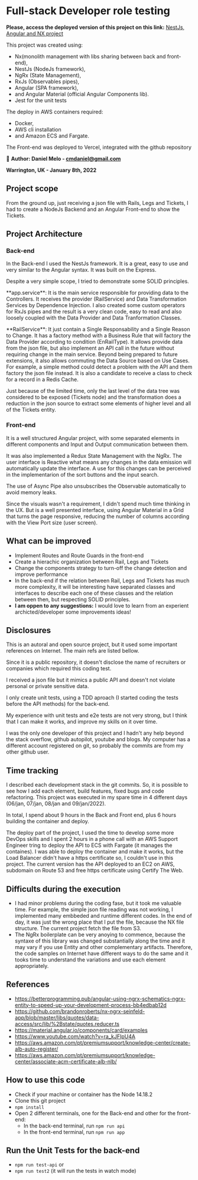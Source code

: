 

# Full-stack Developer role testing


**Please, access the deployed version of this project on this link:**
<a href="https://workspace-nx-nestjs-ng.vercel.app/" target="_blank">NestJs, Angular and NX project</a>

<p>This project was created using:
  <ul>
    <li>Nx(monolith management with libs sharing between back and front-end),</li>
    <li>NestJs (NodeJs framework),</li>
    <li>NgRx (State Management),</li>
    <li>RxJs (Observables pipes),</li>
    <li>Angular (SPA framework),</li>
    <li>and Angular Material (official Angular Components lib).</li>
    <li> Jest for the unit tests</li>
  </ul>     
</p>
<p>The deploy in AWS containers required:
  <ul>
    <li>Docker,</li>
    <li>AWS cli installation</li>
    <li>and Amazon ECS and Fargate.</li>
   </ul>
  </p>
  
<p>The Front-end was deployed to Vercel, integrated with the github repository</p>

🔎 **Author: Daniel Melo - cmdaniel@gmail.com**

  **Warrington, UK - January 8th, 2022**


## Project scope
<p>From the ground up, just receiving a json file with Rails, Legs and Tickets, I had to create a NodeJs Backend and an Angular Front-end to show the Tickets.</p>

## Project Architecture

### Back-end
<p>In the Back-end I used the NestJs framework. It is a great, easy to use and very similar to the Angular syntax. It was built on the Express.</p>
<p>Despite a very simple scope, I tried to demonstrate some SOLID principles.</p>
<p>**app.service**: It is the main service responsible for providing data to the Controllers. It receives the provider (RailService) and Data Transformation Services by Dependence Injection. I also created some custom operators for RxJs pipes and the result is a very clean code, easy to read and also loosely coupled with the Data Provider and Data Tranformation Classes.</p>
<p>**RailService**: It just contain a Single Responsability and a Single Reason to Change. It has a factory method with a Business Rule that will factory the Data Provider according to condition (EnRailType). It allows provide data from the json file, but also implement an API call in the future without requiring change in the main service. Beyond being prepared to future extensions, it also allows commuting the Data Source based on Use Cases. For example, a simple method could detect a problem with the API and them factory the json file instead. It is also a candidate to receive a class to check for a record in a Redis Cache.</p>
<p>Just because of the limited time, only the last level of the data tree was considered to be exposed (Tickets node) and the transformation does a reduction in the json source to extract some elements of higher level and all of the Tickets entity.</p>


### Front-end
<p>It is a well structured Angular project, with some separated elements in different components and Input and Output communication between them.</p>
<p>It was also implemented a Redux State Management with the NgRx. The user interface is Reactive what means any changes in the data emission will automatically update the interface. A use for this changes can be perceived in the implementarion of the sort buttons and the input search.</p>
<p>The use of Async Pipe also unsubscribes the Observable automatically to avoid memory leaks.</p>
<p>Since the visuals wasn't a requirement, I didn't spend much time thinking in the UX. But is a well presented interface, using Angular Material in a Grid that turns the page responsive, reducing the number of columns according with the View Port size (user screen).</p>


## What can be improved
- Implement Routes and Route Guards in the front-end
- Create a hierachic organization between Rail, Legs and Tickets
- Change the components strategy to turn-off the change detection and improve performance
- In the back-end if the relation between Rail, Legs and Tickets has much more complexity, it will be interesting have separated classes and interfaces to describe each one of these classes and the relation between then, but respecting SOLID principles.
- **I am oppen to any suggestions:** I would love to learn from an experient archicted/developer some improvements ideas!


## Disclosures
<p>This is an autoral and open source project, but it used some important references on Internet. The main refs are listed bellow.</p>
<p>Since it is a public repository, it doesn't disclose the name of recruiters or companies which required this coding test.</p>
<p>I received a json file but it mimics a public API and doesn't not violate personal or private sensitive data.</p>
<p>I only create unit tests, using a TDD aproach (I started coding the tests before the API methods) for the back-end.</p>
<p>My experience with unit tests and e2e tests are not very strong, but I think that I can make it works, and improve my skills on it over time.</p>
<p>I was the only one developer of this project and I hadn't any help beyond the stack overflow, github autopilot, youtube and blogs. My computer has a different account registered on git, so probably the commits are from my other github user.</p>

## Time tracking
<p>I described each development stack in the git commits. So, it is possible to see how I add each element, build features, fixed bugs and code refactoring.
This project was executed in my spare time in 4 different days (06/jan, 07/jan, 08/jan and 09/jan/2022). </p>
<p>In total, I spend about 9 hours in the Back and Front end, plus 6 hours building the container and deploy.</p>
<p>The deploy part of the project, I used the time to develop some more DevOps skills and I spent 2 hours in a phone call with an AWS Support Engineer tring to deploy the API to ECS with Fargate (it manages the containes). I was able to deploy the container and make it works, but the Load Balancer didn't have a https certificate so, I couldn't use in this project. The current version has the API deployed to an EC2 on AWS, subdomain on Route 53 and free https certificate using Certify The Web.</p>

## Difficults during the execution
- I had minor problems during the coding fase, but it took me valuable time. For example, the simple json file reading was not working, I implemented many embbeded and runtime different codes. In the end of day, it was just the wrong place that I put the file, because the NX file structure. The current project fetch the file from S3.
- The NgRx boilerplate can be very anoying to commence, because the syntaxe of this library was changed substantially along the time and it may vary if you use Entity and other complementary artifacts. Therefore, the code samples on Internet have different ways to do the same and it tooks time to understand the variations and use each element appropriately.


## References

- https://betterprogramming.pub/angular-using-ngrx-schematics-ngrx-entity-to-speed-up-your-development-process-bb4edbab12d
- https://github.com/brandonroberts/nx-ngrx-seinfeld-app/blob/master/libs/quotes/data-access/src/lib/%2Bstate/quotes.reducer.ts
- https://material.angular.io/components/card/examples
- https://www.youtube.com/watch?v=ra_kJFIpU4A
- https://aws.amazon.com/pt/premiumsupport/knowledge-center/create-alb-auto-register/
- https://aws.amazon.com/pt/premiumsupport/knowledge-center/associate-acm-certificate-alb-nlb/


## How to use this code

- Check if your machine or container has the Node 14.18.2
- Clone this git project
- `npm install`
- Open 2 different terminals, one for the Back-end and other for the front-end:
  - In the back-end terminal, run `npm run api`
  - In the front-end terminal, run `npm run app`


## Run the Unit Tests for the back-end
- `npm run test-api`
or
- `npm run test2` (it will run the tests in watch mode)





